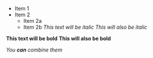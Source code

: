 * Item 1
* Item 2
  * Item 2a
  * Item 2b
*This text will be italic*
_This will also be italic_

**This text will be bold**
__This will also be bold__

_You **can** combine them_
